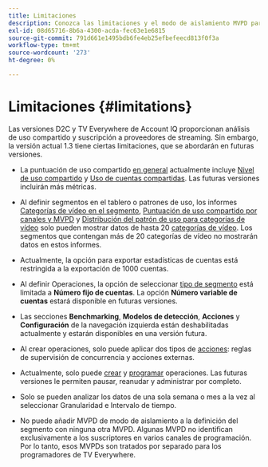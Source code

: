 ```yaml
---
title: Limitaciones
description: Conozca las limitaciones y el modo de aislamiento MVPD para programadores en Account IQ.
exl-id: 08d65716-8b6a-4300-acda-fec63e1e6815
source-git-commit: 791d661e1495bdb6fe4eb25efbefeecd813f0f3a
workflow-type: tm+mt
source-wordcount: '273'
ht-degree: 0%

---
```


# Limitaciones {#limitations}

Las versiones D2C y TV Everywhere de Account IQ proporcionan análisis de uso compartido y suscripción a proveedores de streaming. Sin embargo, la versión actual 1.3 tiene ciertas limitaciones, que se abordarán en futuras versiones.

* La puntuación de uso compartido [en general](/help/accountiq/data-panels.md#overall-sharing-score) actualmente incluye [Nivel de uso compartido](/help/accountiq/data-panels.md#sharing-level) y [Uso de cuentas compartidas](/help/accountiq/data-panels.md#usage-from-shared-accounts). Las futuras versiones incluirán más métricas.

* Al definir segmentos en el tablero o patrones de uso, los informes [Categorías de vídeo en el segmento](/help/accountiq/data-panels.md#video-categories-segment), [Puntuación de uso compartido por canales y MVPD](/help/accountiq/data-panels.md#sharin-score-by-channels-and-mvpds) y [Distribución del patrón de uso para categorías de vídeo](/help/accountiq/usage-patterns.md#usage-pattern-dis-video-categories) solo pueden mostrar datos de hasta 20 [categorías de vídeo](product-concepts.md#video-category-def). Los segmentos que contengan más de 20 categorías de vídeo no mostrarán datos en estos informes.

* Actualmente, la opción para exportar estadísticas de cuentas está restringida a la exportación de 1000 cuentas.

* Al definir Operaciones, la opción de seleccionar [tipo de segmento](/help/accountiq/operations.md#segment) está limitada a **Número fijo de cuentas**. La opción **Número variable de cuentas** estará disponible en futuras versiones.

* Las secciones **Benchmarking**, **Modelos de detección**, **Acciones** y **Configuración** de la navegación izquierda están deshabilitadas actualmente y estarán disponibles en una versión futura.

* Al crear operaciones, solo puede aplicar dos tipos de [acciones](/help/accountiq/operations.md#action): reglas de supervisión de concurrencia y acciones externas.

* Actualmente, solo puede [crear](/help/accountiq/operations.md#create-new-operation) y [programar](/help/accountiq/operations.md#schedule) operaciones. Las futuras versiones le permiten pausar, reanudar y administrar por completo.

* Solo se pueden analizar los datos de una sola semana o mes a la vez al seleccionar Granularidad e Intervalo de tiempo.

* No puede añadir MVPD de modo de aislamiento a la definición del segmento con ninguna otra MVPD. Algunas MVPD no identifican exclusivamente a los suscriptores en varios canales de programación. Por lo tanto, esos MVPDs son tratados por separado para los programadores de TV Everywhere.



